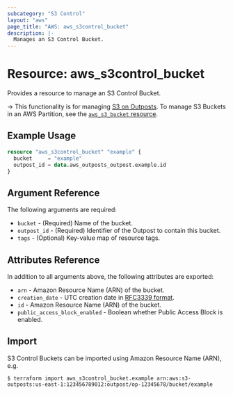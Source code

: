 ```yaml
---
subcategory: "S3 Control"
layout: "aws"
page_title: "AWS: aws_s3control_bucket"
description: |-
  Manages an S3 Control Bucket.
---
```


# Resource: aws_s3control_bucket

Provides a resource to manage an S3 Control Bucket.

-> This functionality is for managing [S3 on Outposts](https://docs.aws.amazon.com/AmazonS3/latest/dev/S3onOutposts.html). To manage S3 Buckets in an AWS Partition, see the [`aws_s3_bucket` resource](/docs/providers/aws/r/s3_bucket.html).

## Example Usage

```terraform
resource "aws_s3control_bucket" "example" {
  bucket     = "example"
  outpost_id = data.aws_outposts_outpost.example.id
}
```

## Argument Reference

The following arguments are required:

* `bucket` - (Required) Name of the bucket.
* `outpost_id` - (Required) Identifier of the Outpost to contain this bucket.
* `tags` - (Optional) Key-value map of resource tags.

## Attributes Reference

In addition to all arguments above, the following attributes are exported:

* `arn` - Amazon Resource Name (ARN) of the bucket.
* `creation_date` - UTC creation date in [RFC3339 format](https://tools.ietf.org/html/rfc3339#section-5.8).
* `id` - Amazon Resource Name (ARN) of the bucket.
* `public_access_block_enabled` - Boolean whether Public Access Block is enabled.

## Import

S3 Control Buckets can be imported using Amazon Resource Name (ARN), e.g.

```
$ terraform import aws_s3control_bucket.example arn:aws:s3-outposts:us-east-1:123456789012:outpost/op-12345678/bucket/example
```